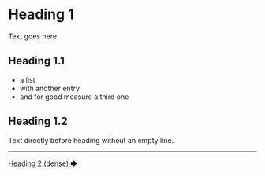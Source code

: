 # Heading 1

Text goes here.

## Heading 1.1

- a list
- with another entry
- and for good measure a third one

## Heading 1.2

Text directly before heading without an empty line.


---

[Heading 2 (dense) 🡆](./Heading-2-dense.md)